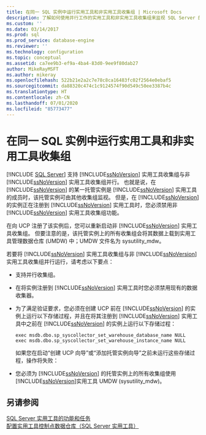 ```yaml
---
title: 在同一 SQL 实例中运行实用工具和非实用工具收集组 | Microsoft Docs
description: 了解如何使用并行工作的实用工具和非实用工具收集组来监视 SQL Server 的实例。 查看配置要求。
ms.custom: ''
ms.date: 03/14/2017
ms.prod: sql
ms.prod_service: database-engine
ms.reviewer: ''
ms.technology: configuration
ms.topic: conceptual
ms.assetid: ca7ee9b3-ef9a-4ba4-83d0-9ee9f80dab27
author: MikeRayMSFT
ms.author: mikeray
ms.openlocfilehash: 522b21e2a2c7e78c8ca16483fc02f2564e0ebaf5
ms.sourcegitcommit: da88320c474c1c9124574f90d549c50ee3387b4c
ms.translationtype: HT
ms.contentlocale: zh-CN
ms.lasthandoff: 07/01/2020
ms.locfileid: "85773477"
---
```

# <a name="run-utility-and-non-utility-collection-sets-on-same-sql-instance"></a>在同一 SQL 实例中运行实用工具和非实用工具收集组
 [!INCLUDE [SQL Server](../../includes/applies-to-version/sqlserver.md)]
  支持 [!INCLUDE[ssNoVersion](../../includes/ssnoversion-md.md)] 实用工具收集组与非 [!INCLUDE[ssNoVersion](../../includes/ssnoversion-md.md)] 实用工具收集组并行。 也就是说，在 [!INCLUDE[ssNoVersion](../../includes/ssnoversion-md.md)] 的某一托管实例是 [!INCLUDE[ssNoVersion](../../includes/ssnoversion-md.md)] 实用工具的成员时，该托管实例可由其他收集组监视。 但是，在 [!INCLUDE[ssNoVersion](../../includes/ssnoversion-md.md)] 的实例正在注册到 [!INCLUDE[ssNoVersion](../../includes/ssnoversion-md.md)] 实用工具时，您必须禁用非 [!INCLUDE[ssNoVersion](../../includes/ssnoversion-md.md)] 实用工具收集组功能。  
  
 在向 UCP 注册了该实例后，您可以重新启动非 [!INCLUDE[ssNoVersion](../../includes/ssnoversion-md.md)] 实用工具收集组。 但要注意的是，该托管实例上的所有收集组会将其数据上载到实用工具管理数据仓库 (UMDW) 中；UMDW 文件名为 sysutility_mdw。  
  
 若要将 [!INCLUDE[ssNoVersion](../../includes/ssnoversion-md.md)] 实用工具收集组与非 [!INCLUDE[ssNoVersion](../../includes/ssnoversion-md.md)] 实用工具收集组并行运行，请考虑以下要点：  
  
-   支持并行收集组。  
  
-   在将实例注册到 [!INCLUDE[ssNoVersion](../../includes/ssnoversion-md.md)] 实用工具时您必须禁用现有的数据收集器。  
  
-   为了满足验证要求，您必须在创建 UCP 前在 [!INCLUDE[ssNoVersion](../../includes/ssnoversion-md.md)] 的实例上运行以下存储过程，并且在将其注册到 [!INCLUDE[ssNoVersion](../../includes/ssnoversion-md.md)] 实用工具中之前在 [!INCLUDE[ssNoVersion](../../includes/ssnoversion-md.md)] 的实例上运行以下存储过程：  
  
    ```  
    exec msdb.dbo.sp_syscollector_set_warehouse_database_name NULL  
    exec msdb.dbo.sp_syscollector_set_warehouse_instance_name NULL  
    ```  
  
     如果您在启动“创建 UCP 向导”或“添加托管实例向导”之前未运行这些存储过程，操作将失败：  
  
-   您必须为 [!INCLUDE[ssNoVersion](../../includes/ssnoversion-md.md)] 的托管实例上的所有收集组使用 [!INCLUDE[ssNoVersion](../../includes/ssnoversion-md.md)]实用工具 UMDW (sysutility_mdw)。  
  
## <a name="see-also"></a>另请参阅  
 [SQL Server 实用工具的功能和任务](../../relational-databases/manage/sql-server-utility-features-and-tasks.md)   
 [配置实用工具控制点数据仓库（SQL Server 实用工具）](../../relational-databases/manage/configure-your-utility-control-point-data-warehouse-sql-server-utility.md)  
  
  
